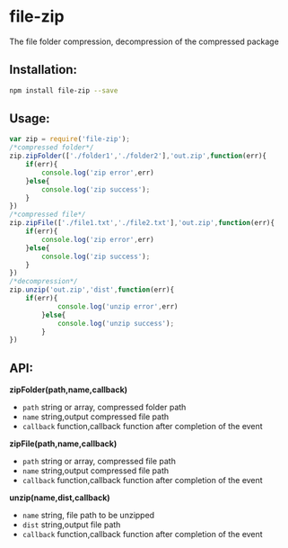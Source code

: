# file-zip
The file folder compression, decompression of the compressed package

## Installation:

```sh
npm install file-zip --save
```
## Usage:
```javascript
var zip = require('file-zip');
/*compressed folder*/
zip.zipFolder(['./folder1','./folder2'],'out.zip',function(err){
    if(err){
        console.log('zip error',err)
    }else{
        console.log('zip success');
    }
})
/*compressed file*/
zip.zipFile(['./file1.txt','./file2.txt'],'out.zip',function(err){
    if(err){
        console.log('zip error',err)
    }else{
        console.log('zip success');
    }
})
/*decompression*/
zip.unzip('out.zip','dist',function(err){
    if(err){
            console.log('unzip error',err)
        }else{
            console.log('unzip success');
        }
})
```

## API:
__zipFolder(path,name,callback)__
* `path` string or array, compressed folder path
* `name` string,output compressed file path
* `callback` function,callback function after completion of the event

__zipFile(path,name,callback)__
* `path` string or array, compressed file path
* `name` string,output compressed file path
* `callback` function,callback function after completion of the event

__unzip(name,dist,callback)__
* `name` string, file path to be unzipped
* `dist` string,output file path
* `callback` function,callback function after completion of the event



